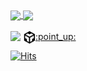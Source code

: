 <a href="#">
  <img align="center" src="https://github-readme-stats.vercel.app/api/top-langs/?username=miptleha&layout=compact&title_color=1F2328" />
</a>
<a href="#">
  <img align="center" src="https://github-readme-stats.vercel.app/api?username=miptleha&hide=contribs&title_color=1F2328&rank_icon=percentile" />
</a>

<br/>
<br/>

<a href="https://stackoverflow.com/users/2764727/alexey-obukhov">
  :point_up: 
  <img align="left" width="20px" src="https://raw.githubusercontent.com/simple-icons/simple-icons/master/icons/stackoverflow.svg" />
</a>
  
<a href="https://codesandbox.io/u/miptleha">
  <img align="left" width="20px" src="https://raw.githubusercontent.com/anuraghazra/anuraghazra/master/assets/codesandbox.svg" />
</a>


[![Hits](https://hits.seeyoufarm.com/api/count/incr/badge.svg?url=https%3A%2F%2Fgithub.com%2Fmiptleha&count_bg=%230C7DBD&title_bg=%23555555&icon=&icon_color=%23E7E7E7&title=hits&edge_flat=false)](https://hits.seeyoufarm.com)


